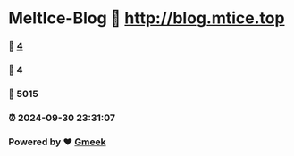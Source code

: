 # MeltIce-Blog :link: http://blog.mtice.top 
### :page_facing_up: [4](http://blog.mtice.top/tag.html) 
### :speech_balloon: 4 
### :hibiscus: 5015 
### :alarm_clock: 2024-09-30 23:31:07 
### Powered by :heart: [Gmeek](https://github.com/Meekdai/Gmeek)
